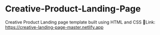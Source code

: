 # Creative-Product-Landing-Page
Creative Product Landing page template built using HTML and CSS
📎Link: https://creative-landing-page-master.netlify.app
